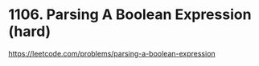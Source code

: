 # 1106. Parsing A Boolean Expression (hard)

https://leetcode.com/problems/parsing-a-boolean-expression
